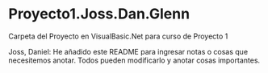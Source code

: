 # Proyecto1.Joss.Dan.Glenn
Carpeta del Proyecto en VisualBasic.Net para curso de Proyecto 1

Joss, Daniel:
He añadido este README para ingresar notas o cosas que necesitemos anotar. Todos pueden modificarlo y anotar cosas importantes.
